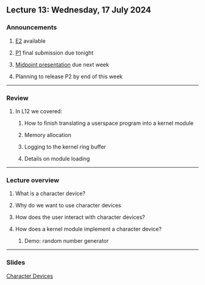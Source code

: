 ## Lecture 13: Wednesday, 17 July 2024

### Announcements

1. [E2](/assignments/E2.md) available

1. [P1](/assignments/P1.md) final submission due tonight

1. [Midpoint presentation](/assignments/mid_pres_guide.md) due next week

1. Planning to release P2 by end of this week

---

### Review

1. In L12 we covered:

    1. How to finish translating a userspace program into a kernel module

    1. Memory allocation

    1. Logging to the kernel ring buffer

    1. Details on module loading

---

### Lecture overview

1. What is a character device?

1. Why do we want to use character devices

1. How does the user interact with character devices?

1. How does a kernel module implement a character device?

    1.  Demo: random number generator

---

### Slides

[Character Devices](/slides/chardevs.html)
